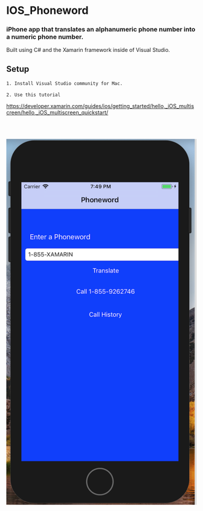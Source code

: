 # IOS_Phoneword

### iPhone app that translates an alphanumeric phone number into a numeric phone number.
Built using C# and the Xamarin framework inside of Visual Studio.

## Setup
```
1. Install Visual Studio community for Mac.
```
```
2. Use this tutorial
```
https://developer.xamarin.com/guides/ios/getting_started/hello,_iOS_multiscreen/hello,_iOS_multiscreen_quickstart/


<br><br>

![Alt text](iPhone_Phoneword.png?raw=true "Title")
